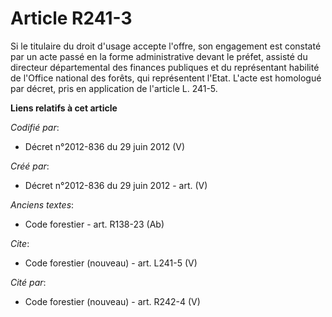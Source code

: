 # Article R241-3

Si le titulaire du droit d'usage accepte l'offre, son engagement est constaté par un acte passé en la forme administrative
devant le préfet, assisté du directeur départemental des finances publiques et du représentant habilité de l'Office national
des forêts, qui représentent l'Etat. L'acte est homologué par décret, pris en application de l'article L. 241-5.

**Liens relatifs à cet article**

_Codifié par_:

  - Décret n°2012-836 du 29 juin 2012 (V)

_Créé par_:

  - Décret n°2012-836 du 29 juin 2012 - art. (V)

_Anciens textes_:

  - Code forestier - art. R138-23 (Ab)

_Cite_:

  - Code forestier (nouveau) - art. L241-5 (V)

_Cité par_:

  - Code forestier (nouveau) - art. R242-4 (V)
